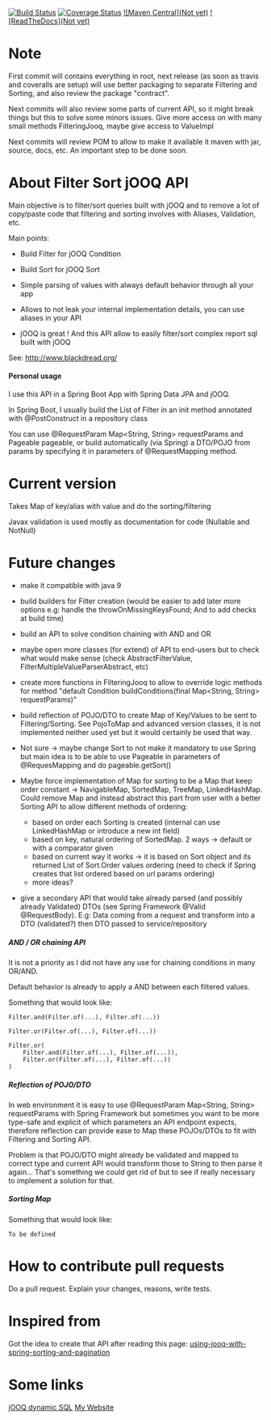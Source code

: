 [![Build Status](https://travis-ci.org/Blackdread/filter-sort-jooq-api.svg?branch=master)](https://travis-ci.org/Blackdread/filter-sort-jooq-api)
[![Coverage Status](https://coveralls.io/repos/github/Blackdread/filter-sort-jooq-api/badge.svg?branch=master)](https://coveralls.io/github/Blackdread/filter-sort-jooq-api?branch=master)
[![Maven Central](Not yet)](https://github.com/Blackdread/filter-sort-jooq-api)
[![ReadTheDocs](Not yet)](https://github.com/Blackdread/filter-sort-jooq-api)

# Note
First commit will contains everything in root, next release (as soon as travis and coveralls are setup) will 
use better packaging to separate Filtering and Sorting, and also review the package "contract".

Next commits will also review some parts of current  API, so it might break things but this to solve some minors issues.
Give more access on with many small methods FilteringJooq, maybe give access to ValueImpl

Next commits will review POM to allow to make it available it maven with jar, source, docs, etc. An important step to be done soon.

# About Filter Sort jOOQ API

Main objective is to filter/sort queries built with jOOQ and to remove a 
lot of copy/paste code that filtering and sorting involves with Aliases, Validation, etc.

Main points:

- Build Filter for jOOQ Condition

- Build Sort for jOOQ Sort

- Simple parsing of values with always default behavior through all your app

- Allows to not leak your internal implementation details, you can use aliases in your API

- jOOQ is great ! And this API allow to easily filter/sort complex report sql built with jOOQ 

See: http://www.blackdread.org/

#### Personal usage

I use this API in a Spring Boot App with Spring Data JPA and jOOQ.

In Spring Boot, I usually build the List of Filter in an init method annotated with @PostConstruct in a repository class

You can use @RequestParam Map<String, String> requestParams and Pageable pageable, or build automatically (via 
Spring) a DTO/POJO from params by specifying it in parameters of @RequestMapping method.


# Current version

Takes Map of key/alias with value and do the sorting/filtering

Javax validation is used mostly as documentation for code (Nullable and NotNull)

# Future changes

- make it compatible with java 9

- build builders for Filter creation (would be easier to add later more options e.g: handle 
the throwOnMissingKeysFound; And to add checks at build time)

- build an API to solve condition chaining with AND and OR

- maybe open more classes (for extend) of API to end-users but to check what would make sense (check AbstractFilterValue, FilterMultipleValueParserAbstract, etc)

- create more functions in FilteringJooq to allow to override logic methods for method "default Condition buildConditions(final Map<String, String> requestParams)" 

- build reflection of POJO/DTO to create Map of Key/Values to be sent to Filtering/Sorting. See PojoToMap and 
advanced version classes, it is not implemented neither used yet but it would certainly be used that way.

- Not sure -> maybe change Sort to not make it mandatory to use Spring but main idea is to be able
 to use Pageable in parameters of @RequesMapping and do pageable.getSort()

- Maybe force implementation of Map for sorting to be a Map that keep order constant -> NavigableMap, SortedMap, 
TreeMap, LinkedHashMap.
Could remove Map and instead abstract this part from user with a better Sorting API to allow 
different methods of ordering:
   - based on order each Sorting is created (internal can use LinkedHashMap or introduce a new int field)
   - based on key, natural ordering of SortedMap. 2 ways -> default or with a comparator given
   - based on current way it works -> it is based on Sort object and its returned List of Sort.Order values 
   ordering (need to check if Spring creates that list ordered based on url params ordering)
   - more ideas?

- give a secondary API that would take already parsed (and possibly already Validated) DTOs (see 
Spring Framework @Valid @RequestBody). E.g: Data coming from a request and transform into a DTO (validated?) 
then DTO passed to service/repository


##### AND / OR chaining API 
It is not a priority as I did not have any use for chaining conditions in many OR/AND.

Default behavior is already to apply a AND between each filtered values.

Something that would look like:
    
    Filter.and(Filter.of(...), Filter.of(...))
    
    Filter.or(Filter.of(...), Filter.of(...))
    
    Filter.or(
        Filter.and(Filter.of(...), Filter.of(...)), 
        Filter.or(Filter.of(...), Filter.of(...))
    )


##### Reflection of POJO/DTO

In web environment it is easy to use @RequestParam Map<String, String> requestParams 
with Spring Framework but sometimes you want to be more type-safe and explicit of which 
parameters an API endpoint expects, therefore reflection can provide ease to Map 
these POJOs/DTOs to fit with Filtering and Sorting API.

Problem is that POJO/DTO might already be validated and mapped to correct type and current API would transform those to
String to then parse it again... That's something we could get rid of but to see if really necessary to implement a solution for that.


##### Sorting Map

Something that would look like:

    To be defined 


# How to contribute pull requests

Do a pull request.
Explain your changes, reasons, write tests.

# Inspired from
Got the idea to create that API after reading this page: [using-jooq-with-spring-sorting-and-pagination](https://www.petrikainulainen.net/programming/jooq/using-jooq-with-spring-sorting-and-pagination/)



# Some links
[jOOQ dynamic SQL](https://www.jooq.org/doc/latest/manual/sql-building/dynamic-sql/)
[My Website](http://www.blackdread.org/)


